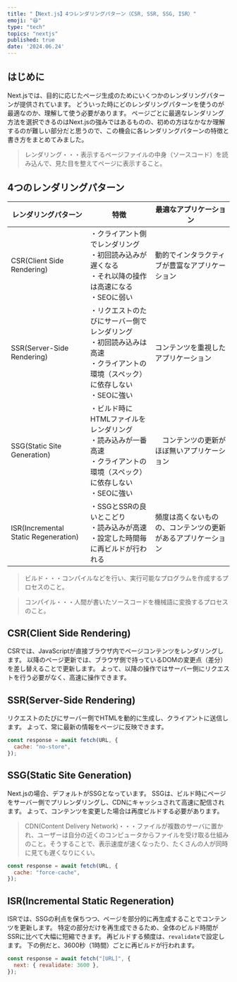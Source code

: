 ```yaml
---
title: "【Next.js】4つレンダリングパターン（CSR, SSR, SSG, ISR）"
emoji: "😆"
type: "tech"
topics: "nextjs"
published: true
date: '2024.06.24'
---
```


## はじめに

Next.jsでは、目的に応じたページ生成のためにいくつかのレンダリングパターンが提供されています。
どういった時にどのレンダリングパターンを使うのが最適なのか、理解して使う必要があります。
ページごとに最適なレンダリング方法を選択できるのはNext.jsの強みではあるものの、初めの方はなかなか理解するのが難しい部分だと思うので、この機会に各レンダリングパターンの特徴と書き方をまとめてみました。

>レンダリング・・・表示するページファイルの中身（ソースコード）を読み込んで、見た目を整えてページに表示すること。

## 4つのレンダリングパターン

| レンダリングパターン  | 特徴 | 最適なアプリケーション |
|-----------|---------|---------|
| CSR(Client Side Rendering)  | ・クライアント側でレンダリング<br>・初回読み込みが遅くなる<br>・それ以降の操作は高速になる<br>・SEOに弱い | 動的でインタラクティブが豊富なアプリケーション |
| SSR(Server-Side Rendering)  | ・リクエストのたびにサーバー側でレンダリング<br>・初回読み込みは高速<br>・クライアントの環境（スペック）に依存しない<br>・SEOに強い　| コンテンツを重視したアプリケーション |
| SSG(Static Site Generation)  | ・ビルド時にHTMLファイルをレンダリング<br>・読み込みが一番高速<br>・クライアントの環境（スペック）に依存しない<br>・SEOに強い　|　コンテンツの更新がほぼ無いアプリケーション |
| ISR(Incremental Static Regeneration)  | ・SSGとSSRの良いとこどり<br>・読み込みが高速<br>・設定した時間毎に再ビルドが行われる　| 頻度は高くないものの、コンテンツの更新があるアプリケーション　|

>ビルド・・・コンパイルなどを行い、実行可能なプログラムを作成するプロセスのこと。

>コンパイル・・・人間が書いたソースコードを機械語に変換するプロセスのこと。

## CSR(Client Side Rendering)

CSRでは、JavaScriptが直接ブラウザ内でページコンテンツをレンダリングします。
以降のページ更新では、ブラウザ側で持っているDOMの変更点（差分）を差し替えることで更新します。
よって、以降の操作ではサーバー側にリクエストを行う必要がなく、高速に操作できます。

## SSR(Server-Side Rendering)

リクエストのたびにサーバー側でHTMLを動的に生成し、クライアントに送信します。
よって、常に最新の情報をページに反映できます。

```jsx
const response = await fetch(URL, {
  cache: "no-store",
});
```

## SSG(Static Site Generation)

Next.jsの場合、デフォルトがSSGとなっています。
SSGは、ビルド時にページをサーバー側でプリレンダリングし、CDNにキャッシュされて高速に配信されます。
よって、コンテンツを変更した場合は再度ビルドする必要があります。

>CDN(Content Delivery Network)・・・ファイルが複数のサーバに置かれ、ユーザーは自分の近くのコンピュータからファイルを受け取る仕組みのこと。そうすることで、表示速度が速くなったり、たくさんの人が同時に見ても遅くなりにくい。

```jsx
const response = await fetch(URL, {
  cache: "force-cache",
});
```

## ISR(Incremental Static Regeneration)

ISRでは、SSGの利点を保ちつつ、ページを部分的に再生成することでコンテンツを更新します。
特定の部分だけを再生成できるため、全体のビルド時間がSSRに比べて大幅に短縮できます。
再ビルドする頻度は、`revalidate`で設定します。
下の例だと、3600秒（1時間）ごとに再ビルドが行われます。

```jsx
const response = await fetch("[URL]", {
  next: { revalidate: 3600 },
});
```